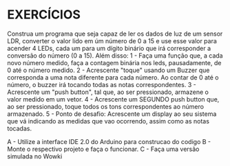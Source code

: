 # EXERCÍCIOS
Construa um programa que seja capaz de ler os dados de luz de
um sensor LDR, converter o valor lido em úm número de 0 a 15 e use esse valor para acender 4 LEDs, cada um para um dígito binário que irá corresponder a conversão do número (0 a 15).
Além disso: 
1 - Faça uma função que, a cada novo número medido,  faça a contagem binária nos leds, pausadamente, de 0 até o número medido. 
2 - Acrescente "toque" usando um Buzzer que corresponda a uma nota diferente para cada número. Ao contar de 0 até o número, o buzzer irá tocando todas as notas correspondentes.
3 - Acrescente um "push button", tal que, ao ser pressionado, armazene o valor medido em um vetor.
4 - Acrescente um SEGUNDO push button que, ao ser pressionado, toque todos os tons correspondentes ao número armazenado.
5 - Ponto de desafio: Acrescente um display ao seu sistema que vá indicando as medidas que vao ocorrendo, assim como as notas tocadas.

A - Utilize a interface IDE 2.0 do Arduino para construcao do codigo
B - Monte o respectivo projeto e faça o funcionar.
C - Faça uma versão simulada no Wowki
